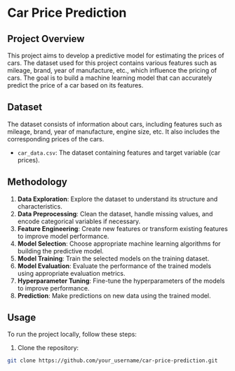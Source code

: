 # Car Price Prediction

## Project Overview

This project aims to develop a predictive model for estimating the prices of cars. The dataset used for this project contains various features such as mileage, brand, year of manufacture, etc., which influence the pricing of cars. The goal is to build a machine learning model that can accurately predict the price of a car based on its features.

## Dataset

The dataset consists of information about cars, including features such as mileage, brand, year of manufacture, engine size, etc. It also includes the corresponding prices of the cars. 

- `car_data.csv`: The dataset containing features and target variable (car prices).

## Methodology

1. **Data Exploration**: Explore the dataset to understand its structure and characteristics.
2. **Data Preprocessing**: Clean the dataset, handle missing values, and encode categorical variables if necessary.
3. **Feature Engineering**: Create new features or transform existing features to improve model performance.
4. **Model Selection**: Choose appropriate machine learning algorithms for building the predictive model.
5. **Model Training**: Train the selected models on the training dataset.
6. **Model Evaluation**: Evaluate the performance of the trained models using appropriate evaluation metrics.
7. **Hyperparameter Tuning**: Fine-tune the hyperparameters of the models to improve performance.
8. **Prediction**: Make predictions on new data using the trained model.

## Usage

To run the project locally, follow these steps:

1. Clone the repository:

```bash
git clone https://github.com/your_username/car-price-prediction.git
